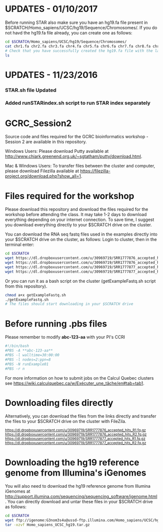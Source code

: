 # UPDATES - 01/10/2017
Before running STAR also make sure you have an hg19.fa file present in $SCRATCH/Homo_sapiens/UCSC/hg19/Sequence/Chromosomes/. If you do not havd the hg19.fa file already, you can create one as follows:
```bash
cd $SCRATCH/Homo_sapiens/UCSC/hg19/Sequence/Chromosomes/
cat chr1.fa chr2.fa chr3.fa chr4.fa chr5.fa chr6.fa chr7.fa chr8.fa chr9.fa chr10.fa chr11.fa chr12.fa chr13.fa chr14.fa chr15.fa chr16.fa chr17.fa chr18.fa chr19.fa chr20.fa chr21.fa chr22.fa chrX.fa chrY.fa > hg19.fa
# Check that you have successfully created the hg19.fa file with the la command:
ls
```

# UPDATES - 11/23/2016
### STAR.sh file Updated ###
### Added runSTARindex.sh script to run STAR index separately ###

# GCRC_Session2
Source code and files required for the GCRC bioinformatics workshop - Session 2 are available in this repository.

Windows Users:
Please download Putty available at http://www.chiark.greenend.org.uk/~sgtatham/putty/download.html.

Mac & Windows Users:
To transfer files between the cluster and computer, please download Filezilla available at https://filezilla-project.org/download.php?show_all=1. 

# Files required for the workshop
Please download this repository and download the files required for the workshop before attending the class. It may take 1-2 days to download everything depending on your internet connection. To save time, I suggest you download everything directly to your $SCRATCH drive on the cluster. 

You can download the RNA seq fastq files used in the examples directly into your $SCRATCH drive on the cluster, as follows:
Login to cluster, then in the terminal enter:

```bash
cd $SCRATCH
wget https://dl.dropboxusercontent.com/u/30969719/SRR1777876_accepted_hits_R1.fq.gz
wget https://dl.dropboxusercontent.com/u/30969719/SRR1777876_accepted_hits_R2.fq.gz 
wget https://dl.dropboxusercontent.com/u/30969719/SRR1777877_accepted_hits_R1.fq.gz
wget https://dl.dropboxusercontent.com/u/30969719/SRR1777877_accepted_hits_R2.fq.gz
```
Or you can run it as a bash script on the cluster (getExampleFastq.sh script from this repository).

```bash
chmod a+x getExampleFastq.sh
./getExampleFastq.sh
# The files should start downloading in your $SCRATCH drive
```
# Before running .pbs files
Please remember to modify **abc-123-aa** with your PI's CCRI
```bash
#!/bin/bash
#PBS -A **abc-123-aa** 
#PBS -l walltime=30:00:00
#PBS -l nodes=2:ppn=8
#PBS -N runExample01
#PBS -r n
```
For more information on how to submit jobs on the Calcul Quebec clusters see https://wiki.calculquebec.ca/w/Exécuter_une_tâche/en#tab=tab1.

# Downloading files directly 
Alternatively, you can download the files from the links directly and transfer the files to your $SCRATCH drive on the cluster with FileZila. 

<sub>https://dl.dropboxusercontent.com/u/30969719/SRR1777876_accepted_hits_R1.fq.gz
https://dl.dropboxusercontent.com/u/30969719/SRR1777876_accepted_hits_R2.fq.gz
https://dl.dropboxusercontent.com/u/30969719/SRR1777877_accepted_hits_R1.fq.gz
https://dl.dropboxusercontent.com/u/30969719/SRR1777877_accepted_hits_R2.fq.gz</sub>

# Downloading the hg19 reference genome from Illumina's iGenomes
You will also need to download the hg19 reference genome from Illumina iGenomes at http://support.illumina.com/sequencing/sequencing_software/igenome.html. 
You can directly download and untar these files in your $SCRATCH drive as follows:

```bash
cd $SCRATCH
wget ftp://igenome:G3nom3s4u@ussd-ftp.illumina.com/Homo_sapiens/UCSC/hg19/Homo_sapiens_UCSC_hg19.tar.gz
tar -xzvf Homo_sapiens_UCSC_hg19.tar.gz
```

